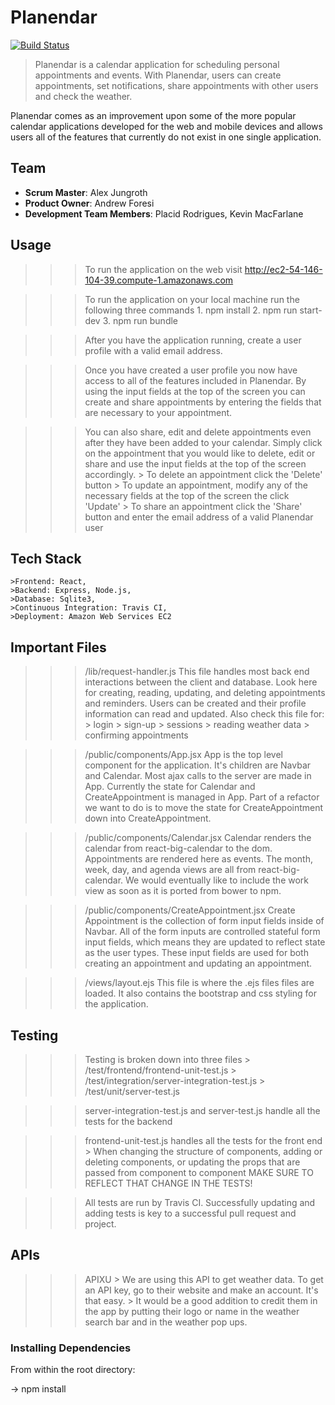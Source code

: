 # Planendar


[![Build Status](https://travis-ci.org/hrr24-TooManyTabs/planendar.svg?branch=master)](https://travis-ci.org/hrr24-TooManyTabs/planendar)

> Planendar is a calendar application for scheduling personal appointments and events. With Planendar, users can create appointments, set notifications, share appointments with other users and check the weather.

Planendar comes as an improvement upon some of the more popular calendar applications developed for the web and mobile devices and allows users all of the features that currently do not exist in one single application.

## Team

  - __Scrum Master__: Alex Jungroth
  - __Product Owner__: Andrew Foresi
  - __Development Team Members__: Placid Rodrigues, Kevin MacFarlane


## Usage

  >>> To run the application on the web visit http://ec2-54-146-104-39.compute-1.amazonaws.com

  >>> To run the application on your local machine run the following three commands
    1. npm install
    2. npm run start-dev
    3. npm run bundle


  >>> After you have the application running, create a user profile with a valid email address.

  >>> Once you have created a user profile you now have access to all of the features included in Planendar. By using the input fields at the top of the screen you can create and share appointments by entering the fields that are necessary to your appointment.

  >>> You can also share, edit and delete appointments even after they have been added to your calendar. Simply click on the appointment that you would like to delete, edit or share and use the input fields at the top of the screen accordingly.
    > To delete an appointment click the 'Delete' button
    > To update an appointment, modify any of the necessary fields at the top of the screen the click 'Update'
    > To share an appointment click the 'Share' button and enter the email address of a valid Planendar user

## Tech Stack

    >Frontend: React,
    >Backend: Express, Node.js,
    >Database: Sqlite3,
    >Continuous Integration: Travis CI,
    >Deployment: Amazon Web Services EC2

## Important Files

  >>>/lib/request-handler.js
  >> This file handles most back end interactions between the client and database. Look here for creating, reading, updating, and deleting appointments and reminders. Users can be created and their profile information can read and updated. Also check this file for:
    > login
    > sign-up
    > sessions
    > reading weather data
    > confirming appointments

  >>>/public/components/App.jsx
  >> App is the top level component for the application. It's children are Navbar and Calendar. Most ajax calls to the server are made in App. Currently the state for Calendar and CreateAppointment is managed in App. Part of a refactor we want to do is to move the state for CreateAppointment down into CreateAppointment.

  >>>/public/components/Calendar.jsx
  >> Calendar renders the calendar from react-big-calendar to the dom. Appointments are rendered here as events. The month, week, day, and agenda views are all from react-big-calendar. We would eventually like to include the work view as soon as it is ported from bower to npm.

  >>>/public/components/CreateAppointment.jsx
  >> Create Appointment is the collection of form input fields inside of Navbar. All of the form inputs are controlled stateful form input fields, which means they are updated to reflect state as the user types. These input fields are used for both creating an appointment and updating an appointment.

  >>>/views/layout.ejs
  >> This file is where the .ejs files files are loaded. It also contains the bootstrap and css styling for the application.

## Testing

  >>> Testing is broken down into three files
    > /test/frontend/frontend-unit-test.js
    > /test/integration/server-integration-test.js
    > /test/unit/server-test.js

  >>> server-integration-test.js and server-test.js handle all the tests for the backend

  >>> frontend-unit-test.js handles all the tests for the front end
    > When changing the structure of components, adding or deleting components, or updating the props that are passed from component to component MAKE SURE TO REFLECT THAT CHANGE IN THE TESTS!

  >>> All tests are run by Travis CI. Successfully updating and adding tests is key to a successful pull request and project.

## APIs

  >>> APIXU
    > We are using this API to get weather data. To get an API key, go to their website and make an account. It's that easy.
    > It would be a good addition to credit them in the app by putting their logo or name in the weather search bar and in the weather pop ups.

### Installing Dependencies

From within the root directory:

  -> npm install

